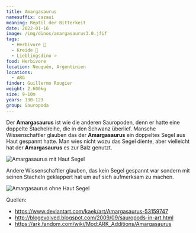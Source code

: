 ```yaml
---
title: Amargasaurus
namesuffix: cazaui
meaning: Reptil der Bitterkeit
date: 2022-01-16
image: /img/dinos/amargasaurus3.0.jfif
tags:
  - Herbivore 🌿
  - Kreide 🦴
  - Lieblingsdino ⭐
food: Herbivore
location: Neuquén, Argentinien
locations:
  - ARG
finder: Guillermo Rougier
weight: 2.600kg
size: 9-10m
years: 130-123
group: Sauropoda
---
```

Der **Amargasaurus** ist wie die anderen Sauropoden, denn er hatte eine doppelte Stachelreihe, die in den Schwanz überlief. Mansche Wissenschaftler glauben das der **Amargasaurus** ein doppeltes Segel aus Haut gespannt hatte. Man wies nicht wozu das Segel diente, aber vielleicht hat der **Amargasaurus** es zur Balz genutzt.

![Amargasaurus mit Haut Segel](/img/dinos/amargasaurus2.0.jfif)

Andere Wissenschaftler glauben, das kein Segel gespannt war sondern mit seinen Stacheln geklappert hat um auf sich aufmerksam zu machen.

![Amargasaurus ohne Haut Segel](/img/dinos/amargasaurus.jpg)

Quellen:

* <https://www.deviantart.com/kaek/art/Amargasaurus-53159747>
* <http://blogevolved.blogspot.com/2009/09/sauropods-in-art.html>
* <https://ark.fandom.com/wiki/Mod:ARK_Additions/Amargasaurus>